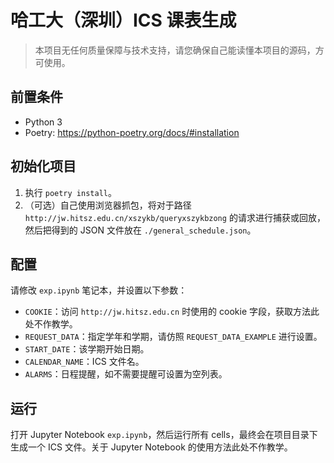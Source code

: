 # 哈工大（深圳）ICS 课表生成

> 本项目无任何质量保障与技术支持，请您确保自己能读懂本项目的源码，方可使用。

## 前置条件

- Python 3
- Poetry: <https://python-poetry.org/docs/#installation>

## 初始化项目

1. 执行 `poetry install`。
2. （可选）自己使用浏览器抓包，将对于路径 `http://jw.hitsz.edu.cn/xszykb/queryxszykbzong` 的请求进行捕获或回放，然后把得到的 JSON 文件放在 `./general_schedule.json`。

## 配置

请修改 `exp.ipynb` 笔记本，并设置以下参数：

- `COOKIE`：访问 `http://jw.hitsz.edu.cn` 时使用的 cookie 字段，获取方法此处不作教学。
- `REQUEST_DATA`：指定学年和学期，请仿照 `REQUEST_DATA_EXAMPLE` 进行设置。
- `START_DATE`：该学期开始日期。
- `CALENDAR_NAME`：ICS 文件名。
- `ALARMS`：日程提醒，如不需要提醒可设置为空列表。

## 运行

打开 Jupyter Notebook `exp.ipynb`，然后运行所有 cells，最终会在项目目录下生成一个 ICS 文件。关于 Jupyter Notebook 的使用方法此处不作教学。